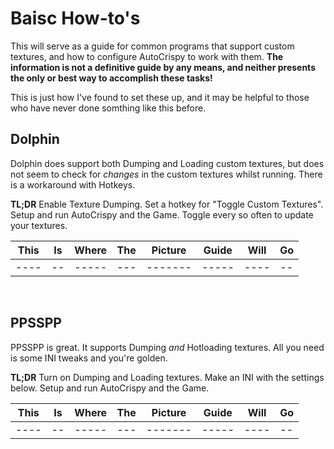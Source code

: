 # Baisc How-to's

This will serve as a guide for common programs that support custom textures, and how to configure AutoCrispy to work with them.  **The information is not a definitive guide by any means, and neither presents the only or best way to accomplish these tasks!**

This is just how I've found to set these up, and it may be helpful to those who have never done somthing like this before.


  ## Dolphin
  
  Dolphin does support both Dumping and Loading custom textures, but does not seem to check for *changes* in the custom textures whilst running. There is a workaround with Hotkeys.
  
  **TL;DR** Enable Texture Dumping. Set a hotkey for "Toggle Custom Textures". Setup and run AutoCrispy and the Game. Toggle every so often to update your textures.
  
  This|Is|Where|The|Picture|Guide|Will|Go
  ----|--|-----|---|-------|-----|----|--  
  ----|--|-----|---|-------|-----|----|--

  <br />
  
  ## PPSSPP
  
  PPSSPP is great. It supports Dumping *and* Hotloading textures. All you need is some INI tweaks and you're golden.
  
  **TL;DR** Turn on Dumping and Loading textures. Make an INI with the settings below. Setup and run AutoCrispy and the Game. 
  
  This|Is|Where|The|Picture|Guide|Will|Go
  ----|--|-----|---|-------|-----|----|--  
  ----|--|-----|---|-------|-----|----|--

